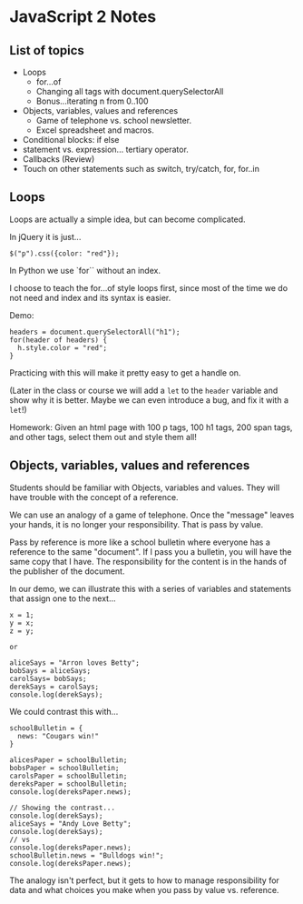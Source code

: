 # JavaScript 2 Notes

## List of topics

* Loops
  * for...of
  * Changing all tags with document.querySelectorAll
  * Bonus...iterating n from 0..100
* Objects, variables, values and references
  * Game of telephone vs. school newsletter.
  * Excel spreadsheet and macros.
* Conditional blocks: if else
* statement vs. expression... tertiary operator.
* Callbacks (Review)
* Touch on other statements such as switch, try/catch, for, for..in


## Loops

Loops are actually a simple idea, but can become complicated. 

In jQuery it is just...

    $("p").css({color: "red"});

In Python we use `for`` without an index.

I choose to teach the for...of style loops first, since most of the time we do not need and index and its syntax is easier.

Demo:

    headers = document.querySelectorAll("h1");
    for(header of headers) {
      h.style.color = "red";
    }

Practicing with this will make it pretty easy to get a handle on.

(Later in the class or course we will add a `let` to the `header` variable and show why it is better. Maybe we can even introduce a bug, and fix it with a `let`!)

Homework: Given an html page with 100 p tags, 100 h1 tags, 200 span tags, and other tags, select them out and style them all!

## Objects, variables, values and references

Students should be familiar with Objects, variables and values. They will have trouble with the concept of a reference. 

We can use an analogy of a game of telephone. Once the "message" leaves your hands, it is no longer your responsibility. That is pass by value.

Pass by reference is more like a school bulletin where everyone has a reference to the same "document". If I pass you a bulletin, you will have the same copy that I have. The responsibility for the content is in the hands of the publisher of the document.

In our demo, we can illustrate this with a series of variables and statements that assign one to the next...

    x = 1;
    y = x;
    z = y;

    or

    aliceSays = "Arron loves Betty";
    bobSays = aliceSays;
    carolSays= bobSays;
    derekSays = carolSays;
    console.log(derekSays);

We could contrast this with...

    schoolBulletin = {
      news: "Cougars win!"
    }

    alicesPaper = schoolBulletin;
    bobsPaper = schoolBulletin;
    carolsPaper = schoolBulletin;
    dereksPaper = schoolBulletin;
    console.log(dereksPaper.news);

    // Showing the contrast...
    console.log(derekSays);
    aliceSays = "Andy Love Betty";
    console.log(derekSays);
    // vs
    console.log(dereksPaper.news);
    schoolBulletin.news = "Bulldogs win!";
    console.log(dereksPaper.news);

The analogy isn't perfect, but it gets to how to manage responsibility for data and what choices you make when you pass by value vs. reference.
